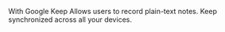 With Google Keep Allows users to record plain-text notes.
Keep synchronized across all your devices.
